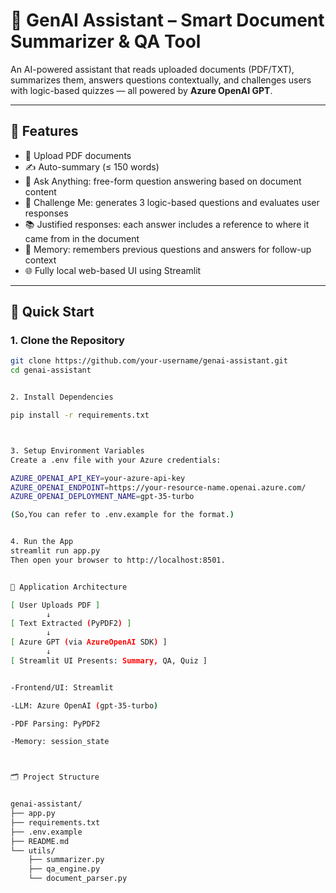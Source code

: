 # 🧠 GenAI Assistant – Smart Document Summarizer & QA Tool

An AI-powered assistant that reads uploaded documents (PDF/TXT), summarizes them, answers questions contextually, and challenges users with logic-based quizzes — all powered by **Azure OpenAI GPT**.

---

## 📌 Features

- 📄 Upload PDF documents
- ✍️ Auto-summary (≤ 150 words)
- 🤖 Ask Anything: free-form question answering based on document content
- 🧩 Challenge Me: generates 3 logic-based questions and evaluates user responses
- 📚 Justified responses: each answer includes a reference to where it came from in the document
- 🧠 Memory: remembers previous questions and answers for follow-up context
- 🌐 Fully local web-based UI using Streamlit

---

## 🚀 Quick Start

### 1. Clone the Repository

```bash
git clone https://github.com/your-username/genai-assistant.git
cd genai-assistant


2. Install Dependencies

pip install -r requirements.txt



3. Setup Environment Variables
Create a .env file with your Azure credentials:

AZURE_OPENAI_API_KEY=your-azure-api-key
AZURE_OPENAI_ENDPOINT=https://your-resource-name.openai.azure.com/
AZURE_OPENAI_DEPLOYMENT_NAME=gpt-35-turbo

(So,You can refer to .env.example for the format.)


4. Run the App
streamlit run app.py
Then open your browser to http://localhost:8501.


🧠 Application Architecture

[ User Uploads PDF ] 
        ↓
[ Text Extracted (PyPDF2) ]
        ↓
[ Azure GPT (via AzureOpenAI SDK) ]
        ↓
[ Streamlit UI Presents: Summary, QA, Quiz ]


-Frontend/UI: Streamlit

-LLM: Azure OpenAI (gpt-35-turbo)

-PDF Parsing: PyPDF2

-Memory: session_state



🗂️ Project Structure


genai-assistant/
├── app.py
├── requirements.txt
├── .env.example
├── README.md
└── utils/
    ├── summarizer.py
    ├── qa_engine.py
    └── document_parser.py
